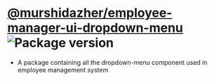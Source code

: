 # [@murshidazher/employee-manager-ui-dropdown-menu](https://github.com/murshidazher/employee-manager-ui/tree/main/packages/dropdown-menu) ![Package version](https://img.shields.io/github/package-json/v/murshidazher/employee-manager-ui?filename=packages%2Fdropdown-menu%2Fpackage.json\&label=%20\&color=0080FF)

- A package containing all the dropdown-menu component used in employee management system
